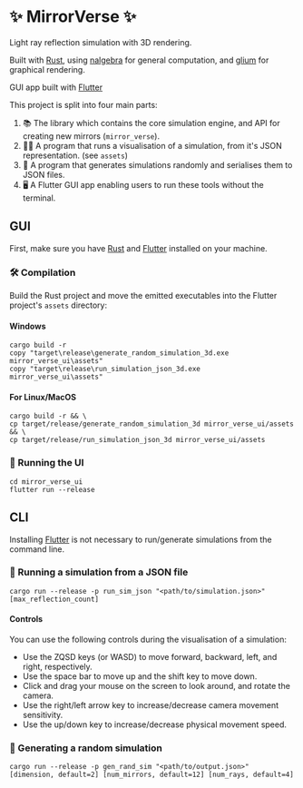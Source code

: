 # ✨ MirrorVerse ✨

Light ray reflection simulation with 3D rendering.

Built with [Rust](https://www.rust-lang.org/), using [nalgebra](https://nalgebra.org/) for general computation, and [glium](https://github.com/glium/glium) for graphical rendering.

GUI app built with [Flutter](https://flutter.dev/)

This project is split into four main parts:

1. 📚 The library which contains the core simulation engine, and API for creating new mirrors (`mirror_verse`).
2. 🏃‍♂️ A program that runs a visualisation of a simulation, from it's JSON representation. (see `assets`)
3. 🔀 A program that generates simulations randomly and serialises them to JSON files.
4. 🖥️ A Flutter GUI app enabling users to run these tools without the terminal.

## GUI

First, make sure you have [Rust](https://www.rust-lang.org/) and [Flutter](https://flutter.dev/) installed on your machine.

### 🛠️ Compilation

Build the Rust project and move the emitted executables into the Flutter project's `assets` directory:

#### Windows

```shell
cargo build -r
copy "target\release\generate_random_simulation_3d.exe mirror_verse_ui\assets"
copy "target\release\run_simulation_json_3d.exe mirror_verse_ui\assets"
```

#### For Linux/MacOS

```shell
cargo build -r && \
cp target/release/generate_random_simulation_3d mirror_verse_ui/assets && \
cp target/release/run_simulation_json_3d mirror_verse_ui/assets
```

### 🚀 Running the UI

```shell
cd mirror_verse_ui
flutter run --release
```

## CLI

Installing [Flutter](https://flutter.dev/) is not necessary to run/generate simulations from the command line.

### 🔬 Running a simulation from a JSON file

```shell
cargo run --release -p run_sim_json "<path/to/simulation.json>" [max_reflection_count]
```

#### Controls

You can use the following controls during the visualisation of a simulation:

- Use the ZQSD keys (or WASD) to move forward, backward, left, and right, respectively.
- Use the space bar to move up and the shift key to move down.
- Click and drag your mouse on the screen to look around, and rotate the camera.
- Use the right/left arrow key to increase/decrease camera movement sensitivity.
- Use the up/down key to increase/decrease physical movement speed.

### 🔄 Generating a random simulation

```shell
cargo run --release -p gen_rand_sim "<path/to/output.json>" [dimension, default=2] [num_mirrors, default=12] [num_rays, default=4]
```
